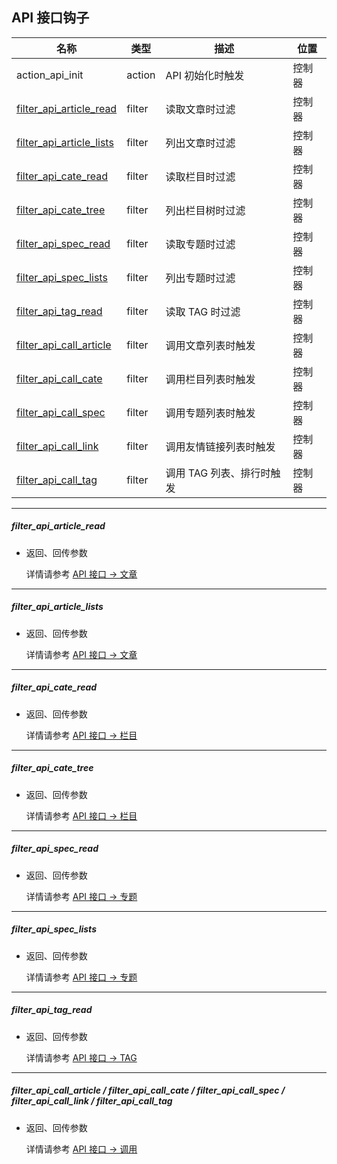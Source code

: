 ## API 接口钩子

| 名称 | 类型 | 描述 | 位置 |
| - | - | - | - |
| action_api_init | action | API 初始化时触发 | 控制器 |
| [filter_api_article_read](#filter_api_article_read) | filter | 读取文章时过滤 | 控制器 |
| [filter_api_article_lists](#filter_api_article_lists) | filter | 列出文章时过滤 | 控制器 |
| [filter_api_cate_read](#filter_api_cate_read) | filter | 读取栏目时过滤 | 控制器 |
| [filter_api_cate_tree](#filter_api_cate_tree) | filter | 列出栏目树时过滤 | 控制器 |
| [filter_api_spec_read](#filter_api_spec_read) | filter | 读取专题时过滤 | 控制器 |
| [filter_api_spec_lists](#filter_api_spec_lists) | filter | 列出专题时过滤 | 控制器 |
| [filter_api_tag_read](#filter_api_tag_read) | filter | 读取 TAG 时过滤 | 控制器 |
| [filter_api_call_article](#filter_api_call_article) | filter | 调用文章列表时触发 | 控制器 |
| [filter_api_call_cate](#filter_api_call_article) | filter | 调用栏目列表时触发 | 控制器 |
| [filter_api_call_spec](#filter_api_call_article) | filter | 调用专题列表时触发 | 控制器 |
| [filter_api_call_link](#filter_api_call_article) | filter | 调用友情链接列表时触发 | 控制器 |
| [filter_api_call_tag](#filter_api_call_article) | filter | 调用 TAG 列表、排行时触发 | 控制器 |

----------

<span id="filter_api_article_read"></span>

##### filter_api_article_read

* 返回、回传参数

  详情请参考 [API 接口 -> 文章](../api/article.md)

----------

<span id="filter_api_article_lists"></span>

##### filter_api_article_lists

* 返回、回传参数

  详情请参考 [API 接口 -> 文章](../api/article.md#lists)

----------

<span id="filter_api_cate_read"></span>

##### filter_api_cate_read

* 返回、回传参数

  详情请参考 [API 接口 -> 栏目](../api/cate.md)

----------

<span id="filter_api_cate_tree"></span>

##### filter_api_cate_tree

* 返回、回传参数

  详情请参考 [API 接口 -> 栏目](../api/cate.md)

----------

<span id="filter_api_spec_read"></span>

##### filter_api_spec_read

* 返回、回传参数

  详情请参考 [API 接口 -> 专题](../api/spec.md)

----------

<span id="filter_api_spec_lists"></span>

##### filter_api_spec_lists

* 返回、回传参数

  详情请参考 [API 接口 -> 专题](../api/spec.md#lists)

----------

<span id="filter_api_tag_read"></span>

##### filter_api_tag_read

* 返回、回传参数

  详情请参考 [API 接口 -> TAG](../api/tag.md)

----------

<span id="filter_api_call_article"></span>

##### filter_api_call_article / filter_api_call_cate / filter_api_call_spec / filter_api_call_link / filter_api_call_tag

* 返回、回传参数

  详情请参考 [API 接口 -> 调用](../api/call.md)
